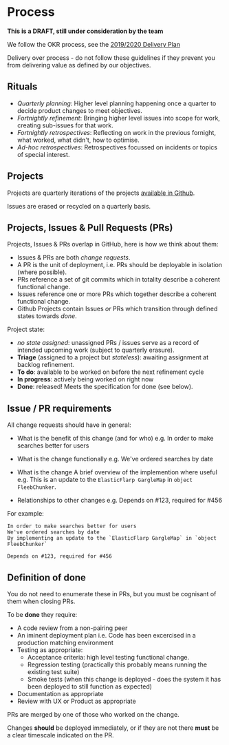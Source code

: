 # Process

**This is a DRAFT, still under consideration by the team**

We follow the OKR process, see the [2019/2020 Delivery Plan](https://wellcomecloud.sharepoint.com/sites/wc2/DE/RoadMaps/Delivery%20Plans/Delivery%20Plan%202019-20%20Digital%20Engagement.pdf?csf=1&e=WUG2dI&cid=56bdefa5-c5d4-44a1-99e7-96a6975d10fc)

Delivery over process - do not follow these guidelines if they prevent you from delivering value as defined by our objectives.

## Rituals

- *Quarterly planning*: Higher level planning happening once a quarter to decide product changes to meet objectives.
- *Fortnightly refinement*: Bringing higher level issues into scope for work, creating sub-issues for that work.
- *Fortnightly retrospectives*: Reflecting on work in the previous fornight, what worked, what didn't, how to optimise.
- *Ad-hoc retrospectives*: Retrospectives focussed on incidents or topics of special interest.

## Projects

Projects are quarterly iterations of the projects [available in Github](https://github.com/wellcometrust/platform/projects).

Issues are erased or recycled on a quarterly basis.

## Projects, Issues & Pull Requests (PRs)

Projects, Issues & PRs overlap in GitHub, here is how we think about them:

- Issues & PRs are both _change requests_.
- A PR is the unit of deployment, i.e. PRs should be deployable in isolation (where possible).
- PRs reference a set of git commits which in totality describe a coherent functional change.
- Issues reference one or more PRs which together describe a coherent functional change.
- Github Projects contain Issues _or_ PRs which transition through defined states towards *done*.

Project state:

- _no state assigned_: unassigned PRs / issues serve as a record of intended upcoming work (subject to quarterly erasure).
- **Triage** (assigned to a project but _stateless_): awaiting assignment at backlog refinement.
- **To do**: available to be worked on before the next refinement cycle
- **In progress**: actively being worked on right now
- **Done**: released! Meets the specification for done (see below).

## Issue / PR requirements

All change requests should have in general:

- What is the benefit of this change (and for who)
  e.g. In order to make searches better for users
  
- What is the change functionally
  e.g. We've ordered searches by date
  
- What is the change 
  A brief overview of the implemention where useful e.g. This is an update to the `ElasticFlarp GargleMap` in `object FleebChunker`.
  
- Relationships to other changes
  e.g. Depends on #123, required for #456

For example:

```
In order to make searches better for users
We've ordered searches by date
By implementing an update to the `ElasticFlarp GargleMap` in `object FleebChunker`

Depends on #123, required for #456
```
 
## Definition of done

You do not need to enumerate these in PRs, but you must be cognisant of them when closing PRs.

To be **done** they require:

- A code review from a non-pairing peer
- An iminent deployment plan 
  i.e. Code has been excercised in a production matching environment
- Testing as appropriate:
  - Acceptance criteria: high level testing functional change.
  - Regression testing (practically this probably means running the existing test suite)
  - Smoke tests (when this change is deployed - does the system it has been deployed to still function as expected)
- Documentation as appropriate
- Review with UX or Product as appropriate

PRs are merged by one of those who worked on the change.

Changes **should** be deployed immediately, or if they are not there **must** be a clear timescale indicated on the PR.
